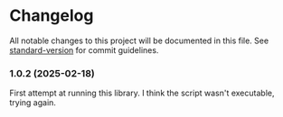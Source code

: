 # Changelog

All notable changes to this project will be documented in this file. See [standard-version](https://github.com/conventional-changelog/standard-version) for commit guidelines.

### 1.0.2 (2025-02-18)

First attempt at running this library. I think the script wasn't executable, trying again.
